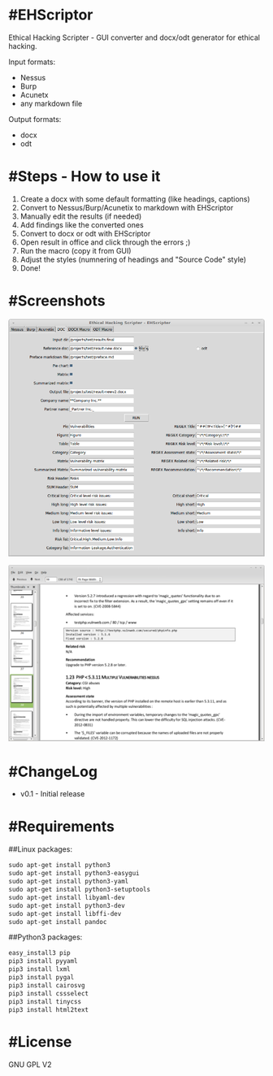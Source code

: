 #EHScriptor
==========

Ethical Hacking Scripter - GUI converter and docx/odt generator for ethical hacking.

Input formats:
- Nessus 
- Burp 
- Acunetx
- any markdown file

Output formats:
- docx
- odt


#Steps - How to use it
======================

1. Create a docx with some default formatting (like headings, captions)
2. Convert to Nessus/Burp/Acunetix to markdown with EHScriptor
3. Manually edit the results (if needed)
4. Add findings like the converted ones
5. Convert to docx or odt with EHScriptor
6. Open result in office and click through the errors ;)
7. Run the macro (copy it from GUI)
8. Adjust the styles (numnering of headings and "Source Code" style)
9. Done!

#Screenshots
============

![GUI](screenshots/gui.png)

![Result sample](screenshots/sample.png)


#ChangeLog
==========

- v0.1 - Initial release

#Requirements
=============

##Linux packages:

    sudo apt-get install python3
    sudo apt-get install python3-easygui
    sudo apt-get install python3-yaml
    sudo apt-get install python3-setuptools
    sudo apt-get install libyaml-dev
    sudo apt-get install python3-dev
    sudo apt-get install libffi-dev
    sudo apt-get install pandoc

##Python3 packages:

    easy_install3 pip
    pip3 install pyyaml
    pip3 install lxml
    pip3 install pygal
    pip3 install cairosvg
    pip3 install cssselect
    pip3 install tinycss
    pip3 install html2text

#License
========

GNU GPL V2


